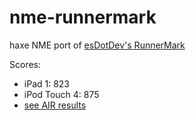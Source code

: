 nme-runnermark
==============

haxe NME port of [esDotDev's RunnerMark][1]

Scores:
 - iPad 1: 823
 - iPod Touch 4: 875
 - [see AIR results][2]

[1]:https://github.com/esDotDev/RunnerMark
[2]:https://github.com/esDotDev/RunnerMark/blob/master/results/Results-04-24-2012.txt